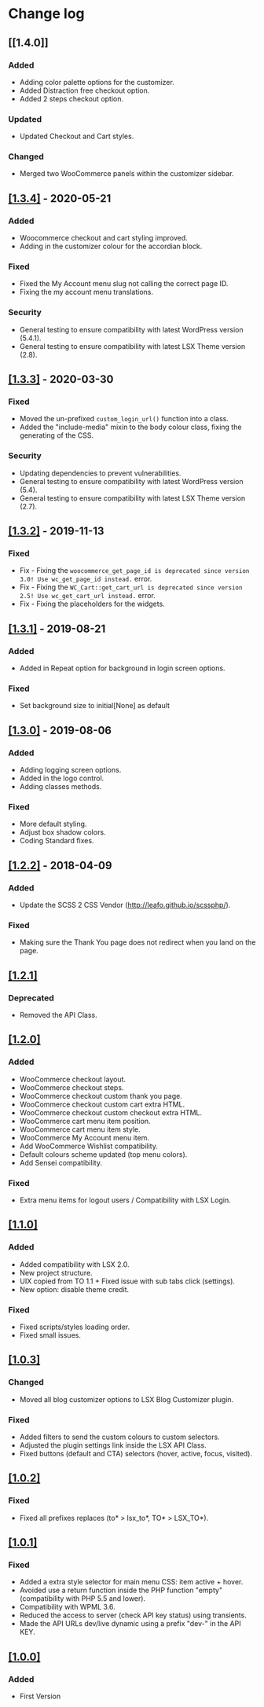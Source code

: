 # Change log

## [[1.4.0]]

### Added

- Adding color palette options for the customizer.
- Added Distraction free checkout option.
- Added 2 steps checkout option.

### Updated

- Updated Checkout and Cart styles.

### Changed

- Merged two WooCommerce panels within the customizer sidebar.

## [[1.3.4]]() - 2020-05-21

### Added

- Woocommerce checkout and cart styling improved.
- Adding in the customizer colour for the accordian block.

### Fixed

- Fixed the My Account menu slug not calling the correct page ID.
- Fixing the my account menu translations.

### Security

- General testing to ensure compatibility with latest WordPress version (5.4.1).
- General testing to ensure compatibility with latest LSX Theme version (2.8).

## [[1.3.3]](https://github.com/lightspeeddevelopment/lsx-customizer/releases/tag/1.3.3) - 2020-03-30

### Fixed

- Moved the un-prefixed `custom_login_url()` function into a class.
- Added the "include-media" mixin to the body colour class, fixing the generating of the CSS.

### Security

- Updating dependencies to prevent vulnerabilities.
- General testing to ensure compatibility with latest WordPress version (5.4).
- General testing to ensure compatibility with latest LSX Theme version (2.7).

## [[1.3.2]](https://github.com/lightspeeddevelopment/lsx-customizer/releases/tag/1.3.2) - 2019-11-13

### Fixed

- Fix - Fixing the `woocommerce_get_page_id is deprecated since version 3.0! Use wc_get_page_id instead.` error.
- Fix - Fixing the `WC_Cart::get_cart_url is deprecated since version 2.5! Use wc_get_cart_url instead.` error.
- Fix - Fixing the placeholders for the widgets.

## [[1.3.1]](https://github.com/lightspeeddevelopment/lsx-customizer/releases/tag/1.3.1) - 2019-08-21

### Added

- Added in Repeat option for background in login screen options.

### Fixed

- Set background size to initial[None] as default

## [[1.3.0]](https://github.com/lightspeeddevelopment/lsx-customizer/releases/tag/1.3.0) - 2019-08-06

### Added

- Adding logging screen options.
- Added in the logo control.
- Adding classes methods.

### Fixed

- More default styling.
- Adjust box shadow colors.
- Coding Standard fixes.

## [[1.2.2]](https://github.com/lightspeeddevelopment/lsx-customizer/releases/tag/1.2.2) - 2018-04-09

### Added

- Update the SCSS 2 CSS Vendor (http://leafo.github.io/scssphp/).

### Fixed

- Making sure the Thank You page does not redirect when you land on the page.

## [[1.2.1]]()

### Deprecated

- Removed the API Class.

## [[1.2.0]]()

### Added

- WooCommerce checkout layout.
- WooCommerce checkout steps.
- WooCommerce checkout custom thank you page.
- WooCommerce checkout custom cart extra HTML.
- WooCommerce checkout custom checkout extra HTML.
- WooCommerce cart menu item position.
- WooCommerce cart menu item style.
- WooCommerce My Account menu item.
- Add WooCommerce Wishlist compatibility.
- Default colours scheme updated (top menu colors).
- Add Sensei compatibility.

### Fixed

- Extra menu items for logout users / Compatibility with LSX Login.

## [[1.1.0]]()

### Added

- Added compatibility with LSX 2.0.
- New project structure.
- UIX copied from TO 1.1 + Fixed issue with sub tabs click (settings).
- New option: disable theme credit.

### Fixed

- Fixed scripts/styles loading order.
- Fixed small issues.

## [[1.0.3]]()

### Changed

- Moved all blog customizer options to LSX Blog Customizer plugin.

### Fixed

- Added filters to send the custom colours to custom selectors.
- Adjusted the plugin settings link inside the LSX API Class.
- Fixed buttons (default and CTA) selectors (hover, active, focus, visited).

## [[1.0.2]]()

### Fixed

- Fixed all prefixes replaces (to* > lsx_to*, TO* > LSX_TO*).

## [[1.0.1]]()

### Fixed

- Added a extra style selector for main menu CSS: item active + hover.
- Avoided use a return function inside the PHP function "empty" (compatibility with PHP 5.5 and lower).
- Compatibility with WPML 3.6.
- Reduced the access to server (check API key status) using transients.
- Made the API URLs dev/live dynamic using a prefix "dev-" in the API KEY.

## [[1.0.0]]()

### Added

- First Version
